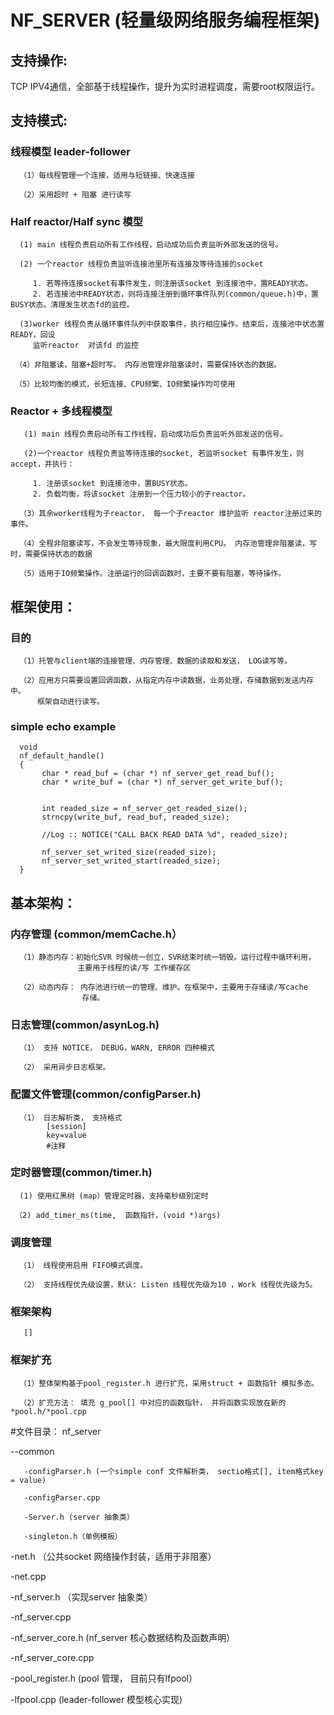 NF_SERVER  (轻量级网络服务编程框架)
===================================  

支持操作:
-----------------------------------  

TCP  IPV4通信，全部基于线程操作，提升为实时进程调度，需要root权限运行。

支持模式: 
-----------------------------------  


### 线程模型 leader-follower

      （1）每线程管理一个连接，适用与短链接、快速连接
      
      （2）采用超时 + 阻塞 进行读写


### Half reactor/Half sync 模型

      (1) main 线程负责启动所有工作线程，启动成功后负责监听外部发送的信号。

      (2) 一个reactor 线程负责监听连接池里所有连接及等待连接的socket
      
         1. 若等待连接socket有事件发生，则注册该socket 到连接池中，置READY状态。
         2. 若连接池中READY状态，则将连接注册到循环事件队列(common/queue.h)中，置BUSY状态。清理发生状态fd的监控。
         
      (3)worker 线程负责从循环事件队列中获取事件，执行相应操作。结束后，连接池中状态置READY，回设
         监听reactor  对该fd 的监控

     （4）非阻塞读，阻塞+超时写。 内存池管理非阻塞读时，需要保持状态的数据。
      
     （5）比较均衡的模式，长短连接、CPU频繁、IO频繁操作均可使用


### Reactor + 多线程模型

       (1) main 线程负责启动所有工作线程，启动成功后负责监听外部发送的信号。

       (2)一个reactor 线程负责监等待连接的socket, 若监听socket 有事件发生，则accept，并执行： 
      
         1. 注册该socket 到连接池中，置BUSY状态。
         2. 负载均衡，将该socket 注册到一个压力较小的子reactor。

      （3）其余worker线程为子reactor， 每一个子reactor 维护监听 reactor注册过来的事件。

      （4）全程非阻塞读写，不会发生等待现象，最大限度利用CPU。 内存池管理非阻塞读，写时，需要保持状态的数据
      
      （5）适用于IO频繁操作。注册运行的回调函数时，主要不要有阻塞，等待操作。 


框架使用：
-----------------------------------  

### 目的

      （1）托管与client端的连接管理、内存管理、数据的读取和发送， LOG读写等。
      
      （2）应用方只需要设置回调函数，从指定内存中读数据，业务处理，存储数据到发送内存中。
          框架自动进行读写。
  
### simple echo example        
      void
      nf_default_handle()
      {
           char * read_buf = (char *) nf_server_get_read_buf();
           char * write_buf = (char *) nf_server_get_write_buf();
           
           
           int readed_size = nf_server_get_readed_size();
           strncpy(write_buf, read_buf, readed_size);
           
           //Log :: NOTICE("CALL BACK READ DATA %d", readed_size);
           
           nf_server_set_writed_size(readed_size);
           nf_server_set_writed_start(readed_size);
      }
      


基本架构：
-----------------------------------  
### 内存管理 (common/memCache.h）

      （1）静态内存：初始化SVR 时候统一创立，SVR结束时统一销毁。运行过程中循环利用，
                   主要用于线程的读/写 工作缓存区
            
      （2）动态内存： 内存池进行统一的管理、维护。在框架中，主要用于存储读/写cache
                    存储。

### 日志管理(common/asynLog.h)

      （1） 支持 NOTICE， DEBUG，WARN, ERROR 四种模式
            
      （2） 采用异步日志框架。
            
### 配置文件管理(common/configParser.h)

      （1） 日志解析类， 支持格式
            [session]
            key=value
            #注释
      
### 定时器管理(common/timer.h)

      (1) 使用红黑树 (map）管理定时器，支持毫秒级别定时
     
     （2) add_timer_ms(time,  函数指针，(void *)args)


### 调度管理

      （1） 线程使用启用 FIFO模式调度。
      
      （2） 支持线程优先级设置，默认: Listen 线程优先级为10 ，Work 线程优先级为5。 

### 框架架构
       []

### 框架扩充

      （1）整体架构基于pool_register.h 进行扩充，采用struct + 函数指针 模拟多态。
      
      （2）扩充方法： 填充 g_pool[] 中对应的函数指针， 并将函数实现放在新的 *pool.h/*pool.cpp





#文件目录：
nf_server

   --common
   
       -configParser.h (一个simple conf 文件解析类， sectio格式[], item格式key = value)
       
       -configParser.cpp
       
       -Server.h (server 抽象类）
       
       -singleton.h（单例模板）
   -net.h   （公共socket 网络操作封装，适用于非阻塞）
   
   -net.cpp
  
   -nf_server.h   （实现server 抽象类）
   
   -nf_server.cpp
   
   -nf_server_core.h   (nf_server 核心数据结构及函数声明）
   
   -nf_server_core.cpp
   
   -pool_register.h    (pool 管理， 目前只有lfpool）
   
   -lfpool.cpp  (leader-follower 模型核心实现)

